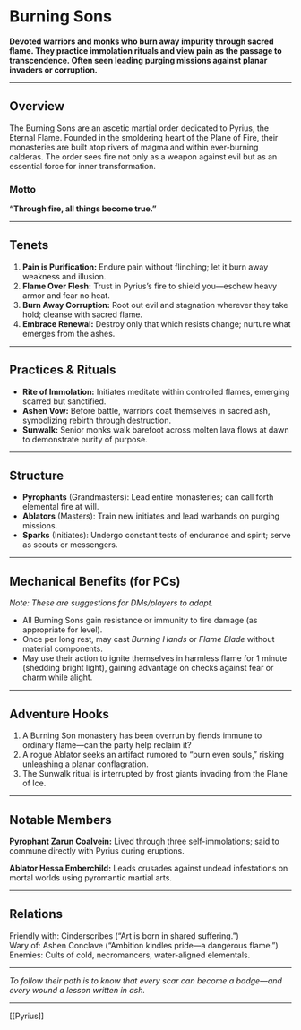 # Burning Sons

**Devoted warriors and monks who burn away impurity through sacred flame. They practice immolation rituals and view pain as the passage to transcendence. Often seen leading purging missions against planar invaders or corruption.**

---

## Overview

The Burning Sons are an ascetic martial order dedicated to Pyrius, the Eternal Flame. Founded in the smoldering heart of the Plane of Fire, their monasteries are built atop rivers of magma and within ever-burning calderas. The order sees fire not only as a weapon against evil but as an essential force for inner transformation.

### Motto
**“Through fire, all things become true.”**

---

## Tenets

1. **Pain is Purification:** Endure pain without flinching; let it burn away weakness and illusion.
2. **Flame Over Flesh:** Trust in Pyrius’s fire to shield you—eschew heavy armor and fear no heat.
3. **Burn Away Corruption:** Root out evil and stagnation wherever they take hold; cleanse with sacred flame.
4. **Embrace Renewal:** Destroy only that which resists change; nurture what emerges from the ashes.

---

## Practices & Rituals

- **Rite of Immolation:** Initiates meditate within controlled flames, emerging scarred but sanctified.
- **Ashen Vow:** Before battle, warriors coat themselves in sacred ash, symbolizing rebirth through destruction.
- **Sunwalk:** Senior monks walk barefoot across molten lava flows at dawn to demonstrate purity of purpose.

---

## Structure

- **Pyrophants** (Grandmasters): Lead entire monasteries; can call forth elemental fire at will.
- **Ablators** (Masters): Train new initiates and lead warbands on purging missions.
- **Sparks** (Initiates): Undergo constant tests of endurance and spirit; serve as scouts or messengers.

---

## Mechanical Benefits (for PCs)

*Note: These are suggestions for DMs/players to adapt.*

- All Burning Sons gain resistance or immunity to fire damage (as appropriate for level).
- Once per long rest, may cast *Burning Hands* or *Flame Blade* without material components.
- May use their action to ignite themselves in harmless flame for 1 minute (shedding bright light), gaining advantage on checks against fear or charm while alight.

---

## Adventure Hooks

1. A Burning Son monastery has been overrun by fiends immune to ordinary flame—can the party help reclaim it?
2. A rogue Ablator seeks an artifact rumored to “burn even souls,” risking unleashing a planar conflagration.
3. The Sunwalk ritual is interrupted by frost giants invading from the Plane of Ice.

---

## Notable Members

**Pyrophant Zarun Coalvein:** Lived through three self-immolations; said to commune directly with Pyrius during eruptions.

**Ablator Hessa Emberchild:** Leads crusades against undead infestations on mortal worlds using pyromantic martial arts.

---

## Relations

Friendly with: Cinderscribes (“Art is born in shared suffering.”)  
Wary of: Ashen Conclave (“Ambition kindles pride—a dangerous flame.”)  
Enemies: Cults of cold, necromancers, water-aligned elementals.

---

*To follow their path is to know that every scar can become a badge—and every wound a lesson written in ash.*

---
[[Pyrius]]